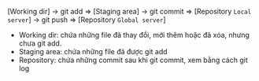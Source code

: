 [Working dir] -> git add => [Staging area] -> git commit => [Repository `Local server`] -> git push => [Repository `Global server`]
- Working dir: chứa những file đã thay đổi, mới thêm hoặc đã xóa, nhưng chưa git add.
- Staging area: chứa những file đã được git add
- Repository: chứa những commit sau khi git commit, xem bằng cách git log